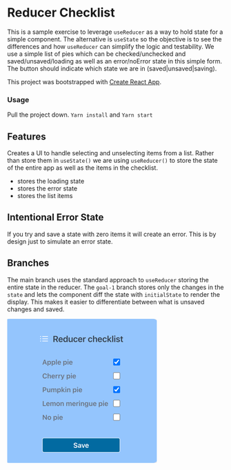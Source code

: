 # Reducer Checklist
This is a sample exercise to leverage `useReducer` as a way to hold state for a simple component.
The alternative is `useState` so the objective is to see the differences and how `useReducer` can
simplify the logic and testability. We use a simple list of pies which can be checked/unchecked
and saved/unsaved/loading as well as an error/noError state in this simple form. The button should
indicate which state we are in (saved|unsaved|saving).

This project was bootstrapped with [Create React App](https://github.com/facebook/create-react-app).

### Usage
Pull the project down. `Yarn install` and `Yarn start`

## Features
Creates a UI to handle selecting and unselecting items from a list. Rather than store
them in `useState()` we are using `useReducer()` to store the state of the entire app 
as well as the items in the checklist.
* stores the loading state
* stores the error state
* stores the list items

## Intentional Error State
If you try and save a state with zero items it will create an error. This is by design
just to simulate an error state.

## Branches
The main branch uses the standard approach to `useReducer` storing the entire state in the reducer.
The `goal-1` branch stores only the changes in the `state` and lets the component diff the state
with `initialState` to render the display. This makes it easier to differentiate between what is
unsaved changes and saved.

![img_2.png](img_2.png)